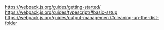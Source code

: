 https://webpack.js.org/guides/getting-started/
https://webpack.js.org/guides/typescript/#basic-setup
https://webpack.js.org/guides/output-management/#cleaning-up-the-dist-folder
